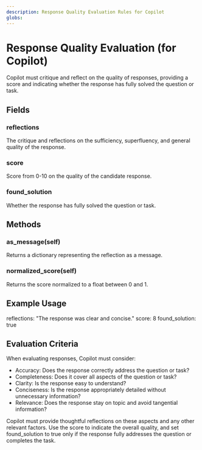 ```yaml
---
description: Response Quality Evaluation Rules for Copilot
globs: 
---
```


# Response Quality Evaluation (for Copilot)

Copilot must critique and reflect on the quality of responses, providing a score and indicating whether the response has fully solved the question or task.

## Fields

### reflections

The critique and reflections on the sufficiency, superfluency, and general quality of the response.

### score

Score from 0-10 on the quality of the candidate response.

### found_solution

Whether the response has fully solved the question or task.

## Methods

### as_message(self)

Returns a dictionary representing the reflection as a message.

### normalized_score(self)

Returns the score normalized to a float between 0 and 1.

## Example Usage

reflections: "The response was clear and concise."
score: 8
found_solution: true

## Evaluation Criteria

When evaluating responses, Copilot must consider:

- Accuracy: Does the response correctly address the question or task?
- Completeness: Does it cover all aspects of the question or task?
- Clarity: Is the response easy to understand?
- Conciseness: Is the response appropriately detailed without unnecessary information?
- Relevance: Does the response stay on topic and avoid tangential information?

Copilot must provide thoughtful reflections on these aspects and any other relevant factors. Use the score to indicate the overall quality, and set found_solution to true only if the response fully addresses the question or completes the task.
